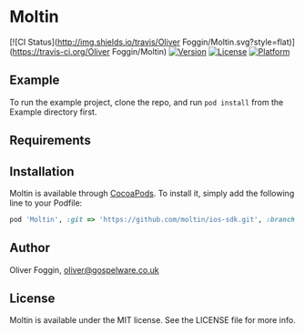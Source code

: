 # Moltin

[![CI Status](http://img.shields.io/travis/Oliver Foggin/Moltin.svg?style=flat)](https://travis-ci.org/Oliver Foggin/Moltin)
[![Version](https://img.shields.io/cocoapods/v/Moltin.svg?style=flat)](http://cocoapods.org/pods/Moltin)
[![License](https://img.shields.io/cocoapods/l/Moltin.svg?style=flat)](http://cocoapods.org/pods/Moltin)
[![Platform](https://img.shields.io/cocoapods/p/Moltin.svg?style=flat)](http://cocoapods.org/pods/Moltin)

## Example

To run the example project, clone the repo, and run `pod install` from the Example directory first.

## Requirements

## Installation

Moltin is available through [CocoaPods](http://cocoapods.org). To install
it, simply add the following line to your Podfile:

```ruby
pod 'Moltin', :git => 'https://github.com/moltin/ios-sdk.git', :branch => 'v2'
```

## Author

Oliver Foggin, oliver@gospelware.co.uk

## License

Moltin is available under the MIT license. See the LICENSE file for more info.
